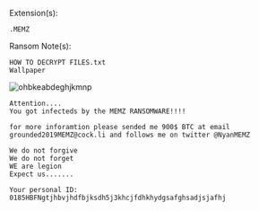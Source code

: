 Extension(s): 
```
.MEMZ
```
Ransom Note(s): 
```
HOW TO DECRYPT FILES.txt
Wallpaper
```
![ohbkeabdeghjkmnp](https://github.com/user-attachments/assets/1c49adc3-2d26-41ec-b2aa-f6344fc4642f)
```
Attention....
You got infecteds by the MEMZ RANSOMWARE!!!!

for more inforamtion please sended me 900$ BTC at email
grounded2019MEMZ@cock.li and follows me on twitter @NyanMEMZ

We do not forgive
We do not forget
WE are legion
Expect us.......

Your personal ID:
0185HBFNgtjhbvjhdfbjksdh5j3khcjfdhkhydgsafghsadjsjafhj
```
